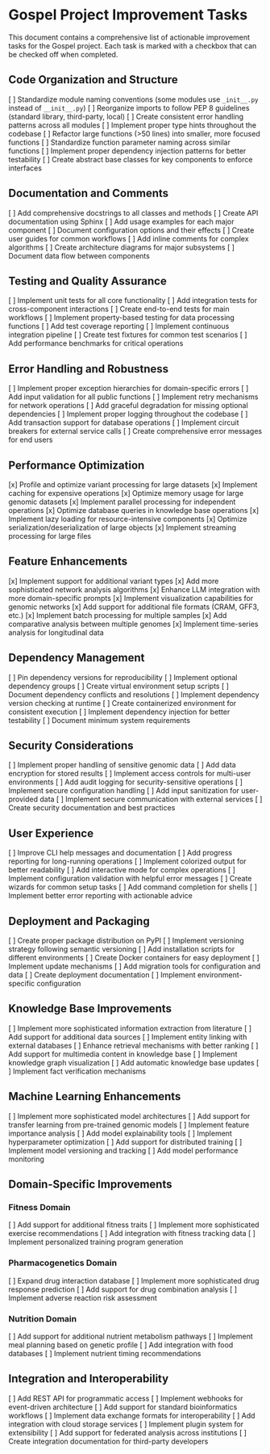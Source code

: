# Gospel Project Improvement Tasks

This document contains a comprehensive list of actionable improvement tasks for the Gospel project. Each task is marked with a checkbox that can be checked off when completed.

## Code Organization and Structure

[ ] Standardize module naming conventions (some modules use `_init__.py` instead of `__init__.py`)
[ ] Reorganize imports to follow PEP 8 guidelines (standard library, third-party, local)
[ ] Create consistent error handling patterns across all modules
[ ] Implement proper type hints throughout the codebase
[ ] Refactor large functions (>50 lines) into smaller, more focused functions
[ ] Standardize function parameter naming across similar functions
[ ] Implement proper dependency injection patterns for better testability
[ ] Create abstract base classes for key components to enforce interfaces

## Documentation and Comments

[ ] Add comprehensive docstrings to all classes and methods
[ ] Create API documentation using Sphinx
[ ] Add usage examples for each major component
[ ] Document configuration options and their effects
[ ] Create user guides for common workflows
[ ] Add inline comments for complex algorithms
[ ] Create architecture diagrams for major subsystems
[ ] Document data flow between components

## Testing and Quality Assurance

[ ] Implement unit tests for all core functionality
[ ] Add integration tests for cross-component interactions
[ ] Create end-to-end tests for main workflows
[ ] Implement property-based testing for data processing functions
[ ] Add test coverage reporting
[ ] Implement continuous integration pipeline
[ ] Create test fixtures for common test scenarios
[ ] Add performance benchmarks for critical operations

## Error Handling and Robustness

[ ] Implement proper exception hierarchies for domain-specific errors
[ ] Add input validation for all public functions
[ ] Implement retry mechanisms for network operations
[ ] Add graceful degradation for missing optional dependencies
[ ] Implement proper logging throughout the codebase
[ ] Add transaction support for database operations
[ ] Implement circuit breakers for external service calls
[ ] Create comprehensive error messages for end users

## Performance Optimization

[x] Profile and optimize variant processing for large datasets
[x] Implement caching for expensive operations
[x] Optimize memory usage for large genomic datasets
[x] Implement parallel processing for independent operations
[x] Optimize database queries in knowledge base operations
[x] Implement lazy loading for resource-intensive components
[x] Optimize serialization/deserialization of large objects
[x] Implement streaming processing for large files

## Feature Enhancements

[x] Implement support for additional variant types
[x] Add more sophisticated network analysis algorithms
[x] Enhance LLM integration with more domain-specific prompts
[x] Implement visualization capabilities for genomic networks
[x] Add support for additional file formats (CRAM, GFF3, etc.)
[x] Implement batch processing for multiple samples
[x] Add comparative analysis between multiple genomes
[x] Implement time-series analysis for longitudinal data

## Dependency Management

[ ] Pin dependency versions for reproducibility
[ ] Implement optional dependency groups
[ ] Create virtual environment setup scripts
[ ] Document dependency conflicts and resolutions
[ ] Implement dependency version checking at runtime
[ ] Create containerized environment for consistent execution
[ ] Implement dependency injection for better testability
[ ] Document minimum system requirements

## Security Considerations

[ ] Implement proper handling of sensitive genomic data
[ ] Add data encryption for stored results
[ ] Implement access controls for multi-user environments
[ ] Add audit logging for security-sensitive operations
[ ] Implement secure configuration handling
[ ] Add input sanitization for user-provided data
[ ] Implement secure communication with external services
[ ] Create security documentation and best practices

## User Experience

[ ] Improve CLI help messages and documentation
[ ] Add progress reporting for long-running operations
[ ] Implement colorized output for better readability
[ ] Add interactive mode for complex operations
[ ] Implement configuration validation with helpful error messages
[ ] Create wizards for common setup tasks
[ ] Add command completion for shells
[ ] Implement better error reporting with actionable advice

## Deployment and Packaging

[ ] Create proper package distribution on PyPI
[ ] Implement versioning strategy following semantic versioning
[ ] Add installation scripts for different environments
[ ] Create Docker containers for easy deployment
[ ] Implement update mechanisms
[ ] Add migration tools for configuration and data
[ ] Create deployment documentation
[ ] Implement environment-specific configuration

## Knowledge Base Improvements

[ ] Implement more sophisticated information extraction from literature
[ ] Add support for additional data sources
[ ] Implement entity linking with external databases
[ ] Enhance retrieval mechanisms with better ranking
[ ] Add support for multimedia content in knowledge base
[ ] Implement knowledge graph visualization
[ ] Add automatic knowledge base updates
[ ] Implement fact verification mechanisms

## Machine Learning Enhancements

[ ] Implement more sophisticated model architectures
[ ] Add support for transfer learning from pre-trained genomic models
[ ] Implement feature importance analysis
[ ] Add model explainability tools
[ ] Implement hyperparameter optimization
[ ] Add support for distributed training
[ ] Implement model versioning and tracking
[ ] Add model performance monitoring

## Domain-Specific Improvements

### Fitness Domain
[ ] Add support for additional fitness traits
[ ] Implement more sophisticated exercise recommendations
[ ] Add integration with fitness tracking data
[ ] Implement personalized training program generation

### Pharmacogenetics Domain
[ ] Expand drug interaction database
[ ] Implement more sophisticated drug response prediction
[ ] Add support for drug combination analysis
[ ] Implement adverse reaction risk assessment

### Nutrition Domain
[ ] Add support for additional nutrient metabolism pathways
[ ] Implement meal planning based on genetic profile
[ ] Add integration with food databases
[ ] Implement nutrient timing recommendations

## Integration and Interoperability

[ ] Add REST API for programmatic access
[ ] Implement webhooks for event-driven architecture
[ ] Add support for standard bioinformatics workflows
[ ] Implement data exchange formats for interoperability
[ ] Add integration with cloud storage services
[ ] Implement plugin system for extensibility
[ ] Add support for federated analysis across institutions
[ ] Create integration documentation for third-party developers